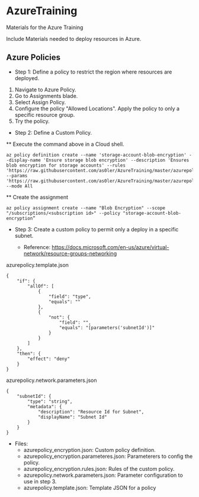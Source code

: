 # AzureTraining
Materials for the Azure Training

Include Materials needed to deploy resources in Azure. 

## Azure Policies

* Step 1: Define a policy to restrict the region where resources are deployed. 
1. Navigate to Azure Policy.
2. Go to Assignments blade.
3. Select Assign Policy.
4. Configure the policy "Allowed Locations". Apply the policy to only a specific resource group. 
5. Try the policy.

* Step 2: Define a Custom Policy.

** Execute the command above in a Cloud shell.
```
az policy definition create --name 'storage-account-blob-encryption' --display-name 'Ensure storage blob encryption' --description 'Ensures blob encryption for storage accounts' --rules 'https://raw.githubusercontent.com/as0ler/AzureTraining/master/azurepolicy/azurepolicy_encryption.rules.json' --params 'https://raw.githubusercontent.com/as0ler/AzureTraining/master/azurepolicy/azurepolicy_encryption.parameteres.json' --mode All
```

** Create the assignment
```
az policy assignment create --name "Blob Encryption" --scope "/subscriptions/<subscription id>" --policy "storage-account-blob-encryption”
```

* Step 3: Create a custom policy to permit only a deploy in a specific subnet.

  * Reference:  https://docs.microsoft.com/en-us/azure/virtual-network/resource-groups-networking

azurepolicy.template.json
```
{
	"if": {
		"allOf": [
			{
				"field": "type",
				"equals": ""
			},
			{
				"not": {
					"field": "",
					"equals": "[parameters('subnetId')]"
				}
			}
		]
	},
	"then": {
		"effect": "deny"
	}
}
```  

azurepolicy.network.parameters.json
```
{
	"subnetId": {
		"type": "string",
		"metadata": {
			"description": "Resource Id for Subnet",
			"displayName": "Subnet Id"
		}
	}
}
```

* Files:
  * azurepolicy_encryption.json: Custom policy definition.  
  * azurepolicy_encryption.parameteres.json: Parameterers to config the policy.
  * azurepolicy_encryption.rules.json: Rules of the custom policy.
  * azurepolicy.network.parameters.json: Parameter configuration to use in step 3.
  * azurepolicy.template.json: Template JSON for a policy
